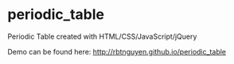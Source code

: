 periodic_table
==============

Periodic Table created with HTML/CSS/JavaScript/jQuery

Demo can be found here: http://rbtnguyen.github.io/periodic_table
